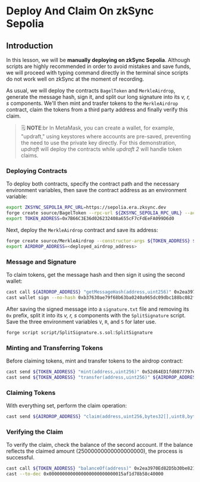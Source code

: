 # Deploy And Claim On zkSync Sepolia

## Introduction

In this lesson, we will be **manually deploying on zkSync Sepolia**. Although scripts are highly recommended in order to avoid mistakes and save funds, we will proceed with typing command directly in the terminal since scripts do not work well on zkSync at the moment of recording.

As usual, we will deploy the contracts `BagelToken` and `MerkleAirdrop`, generate the message hash, sign it, and split our long signature into its _v, r, s_ components. We'll then mint and trasfer tokens to the `MerkleAirdrop` contract, claim the tokens from a third party address and finally verify this claim.

> 🗒️ **NOTE**:br
> In MetaMask, you can create a wallet, for example, "updraft," using keystores where accounts are pre-saved, preventing the need to use the private key directly. For this demonstration, _updraft_ will deploy the contracts while _updraft 2_ will handle token claims.

### Deploying Contracts

To deploy both contracts, specify the contract path and the necessary environment variables, then save the contract address as an environment variable:

```bash
export ZKSYNC_SEPOLIA_RPC_URL=https://sepolia.era.zksync.dev
forge create source/BagelToken --rpc-url ${ZKSYNC_SEPOLIA_RPC_URL} --account updraft --legacy --zksync
export TOKEN_ADDRESS=0x7B66C3E36d026232408a655cF7cFdEeFA099D6d0
```

Next, deploy the `MerkleAirdrop` contract and save its address:

```bash
forge create source/MerkleAirdrop --constructor-args ${TOKEN_ADDRESS} ${ROOT_HASH} --rpc-url ${ZKSYNC_SEPOLIA_RPC_URL} --account updraft --legacy --zksync
export AIRDROP_ADDRESS=<deployed_airdrop_address>
```

### Message and Signature

To claim tokens, get the message hash and then sign it using the second wallet:

```bash
cast call ${AIRDROP_ADDRESS} "getMessageHash(address,uint256)" 0x2ea3970Ed82D5b30be821FAAD4a731D35964F7dd 25000000000000000000 --rpc-url ${ZKSYNC_SEPOLIA_RPC_URL}
cast wallet sign --no-hash 0xb37630ae79f68b63ba0240a965dc09dbc188bc082fd2425d70c1885933fd66a1 --account updraft2
```

After saving the signed message into a `signature.txt` file and removing its `0x` prefix, split it into its _v, r, s_ components with the `SplitSignature` script. Save the three environment variables `V`, `R`, and `S` for later use.

```bash
forge script script/SplitSignature.s.sol:SplitSignature
```

### Minting and Transferring Tokens

Before claiming tokens, mint and transfer tokens to the airdrop contract:

```bash
cast send ${TOKEN_ADDRESS} "mint(address,uint256)" 0x52d64ED1fd0877797e2030fc914259e052F2bD67 25000000000000000000 --account updraft --rpc-url  ${ZKSYNC_SEPOLIA_RPC_URL}
cast send ${TOKEN_ADDRESS} "transfer(address,uint256)" ${AIRDROP_ADDRESS} 25000000000000000000 --account updraft --rpc-url  ${ZKSYNC_SEPOLIA_RPC_URL}
```

### Claiming Tokens

With everything set, perform the claim operation:

```bash
cast send ${AIRDROP_ADDRESS} "claim(address,uint256,bytes32[],uint8,bytes32,bytes32)" 0x2ea3970Ed82D5b30be821FAAD4a731D35964F7dd 25000000000000000000 <proof> ${V} ${R} ${S} "[0x4fd31fee0e75780cd67704fbc43caee70fddcaa43631e2e1bc9fb233fada2394,0x81f0e530b56872b6fc3e10f8873804230663f8407e21cef901b8aeb06a25e5e2]" --account updraft --rpc-url ${ZKSYNC_SEPOLIA_RPC_URL}
```

### Verifying the Claim

To verify the claim, check the balance of the second account. If the balance reflects the claimed amount (25000000000000000000), the process is successful.

```bash
cast call ${TOKEN_ADDRESS} "balanceOf(address)" 0x2ea3970Ed82D5b30be821FAAD4a731D35964F7dd --rpc-url ${ZKSYNC_SEPOLIA_RPC_URL}
cast --to-dec 0x0000000000000000000000000015af1d78b58c40000
```
